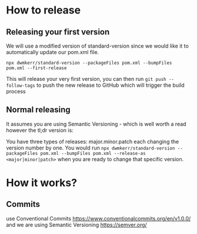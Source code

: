 # How to release

## Releasing your first version

We will use a modified version of standard-version since we would like it to automatically update our pom.xml file.

`npx dwmkerr/standard-version --packageFiles pom.xml --bumpFiles pom.xml --first-release`

This will release your very first version, you can then run `git push --follow-tags` to push the new release to GitHub which will trigger the build process

## Normal releasing

It assumes you are using Semantic Versioning - which is well worth a read however the tl;dr version is:

You have three types of releases: major.minor.patch each changing the version number by one. You would run
`npx dwmkerr/standard-version --packageFiles pom.xml --bumpFiles pom.xml --release-as <major|minor|patch>`
when you are ready to change that specific version.

# How it works?

## Commits

use Conventional Commits https://www.conventionalcommits.org/en/v1.0.0/
and we are using Semantic Versioning https://semver.org/
